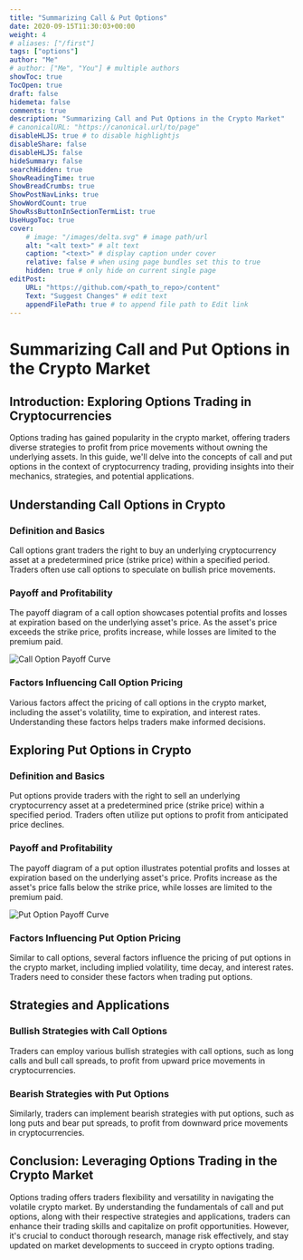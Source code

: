 ```yaml
---
title: "Summarizing Call & Put Options"
date: 2020-09-15T11:30:03+00:00
weight: 4
# aliases: ["/first"]
tags: ["options"]
author: "Me"
# author: ["Me", "You"] # multiple authors
showToc: true
TocOpen: true
draft: false
hidemeta: false
comments: true
description: "Summarizing Call and Put Options in the Crypto Market"
# canonicalURL: "https://canonical.url/to/page"
disableHLJS: true # to disable highlightjs
disableShare: false
disableHLJS: false
hideSummary: false
searchHidden: true
ShowReadingTime: true
ShowBreadCrumbs: true
ShowPostNavLinks: true
ShowWordCount: true
ShowRssButtonInSectionTermList: true
UseHugoToc: true
cover:
    # image: "/images/delta.svg" # image path/url
    alt: "<alt text>" # alt text
    caption: "<text>" # display caption under cover
    relative: false # when using page bundles set this to true
    hidden: true # only hide on current single page
editPost:
    URL: "https://github.com/<path_to_repo>/content"
    Text: "Suggest Changes" # edit text
    appendFilePath: true # to append file path to Edit link
---
```


# Summarizing Call and Put Options in the Crypto Market

## Introduction: Exploring Options Trading in Cryptocurrencies

Options trading has gained popularity in the crypto market, offering traders diverse strategies to profit from price movements without owning the underlying assets. In this guide, we'll delve into the concepts of call and put options in the context of cryptocurrency trading, providing insights into their mechanics, strategies, and potential applications.

## Understanding Call Options in Crypto

### Definition and Basics

Call options grant traders the right to buy an underlying cryptocurrency asset at a predetermined price (strike price) within a specified period. Traders often use call options to speculate on bullish price movements.

### Payoff and Profitability

The payoff diagram of a call option showcases potential profits and losses at expiration based on the underlying asset's price. As the asset's price exceeds the strike price, profits increase, while losses are limited to the premium paid.

![Call Option Payoff Curve](https://www.example.com/call_option_payoff_curve.png)

### Factors Influencing Call Option Pricing

Various factors affect the pricing of call options in the crypto market, including the asset's volatility, time to expiration, and interest rates. Understanding these factors helps traders make informed decisions.

## Exploring Put Options in Crypto

### Definition and Basics

Put options provide traders with the right to sell an underlying cryptocurrency asset at a predetermined price (strike price) within a specified period. Traders often utilize put options to profit from anticipated price declines.

### Payoff and Profitability

The payoff diagram of a put option illustrates potential profits and losses at expiration based on the underlying asset's price. Profits increase as the asset's price falls below the strike price, while losses are limited to the premium paid.

![Put Option Payoff Curve](https://www.example.com/put_option_payoff_curve.png)

### Factors Influencing Put Option Pricing

Similar to call options, several factors influence the pricing of put options in the crypto market, including implied volatility, time decay, and interest rates. Traders need to consider these factors when trading put options.

## Strategies and Applications

### Bullish Strategies with Call Options

Traders can employ various bullish strategies with call options, such as long calls and bull call spreads, to profit from upward price movements in cryptocurrencies.

### Bearish Strategies with Put Options

Similarly, traders can implement bearish strategies with put options, such as long puts and bear put spreads, to profit from downward price movements in cryptocurrencies.

## Conclusion: Leveraging Options Trading in the Crypto Market

Options trading offers traders flexibility and versatility in navigating the volatile crypto market. By understanding the fundamentals of call and put options, along with their respective strategies and applications, traders can enhance their trading skills and capitalize on profit opportunities. However, it's crucial to conduct thorough research, manage risk effectively, and stay updated on market developments to succeed in crypto options trading.
